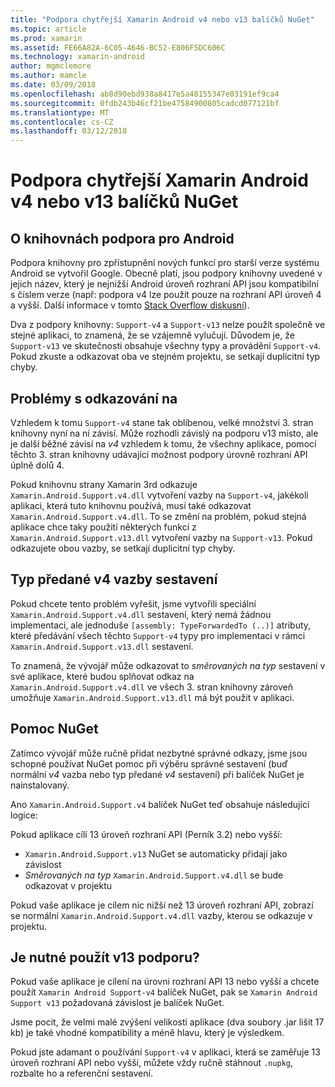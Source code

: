 ```yaml
---
title: "Podpora chytřejší Xamarin Android v4 nebo v13 balíčků NuGet"
ms.topic: article
ms.prod: xamarin
ms.assetid: FE66A82A-6C05-4646-BC52-E806F5DC606C
ms.technology: xamarin-android
author: mgmclemore
ms.author: mamcle
ms.date: 03/09/2018
ms.openlocfilehash: ab8d90ebd938a8417e5a48155347e03191ef9ca4
ms.sourcegitcommit: 0fdb243b46cf21be47584900805cadcd077121bf
ms.translationtype: MT
ms.contentlocale: cs-CZ
ms.lasthandoff: 03/12/2018
---
```

# <a name="smarter-xamarin-android-support-v4--v13-nuget-packages"></a>Podpora chytřejší Xamarin Android v4 nebo v13 balíčků NuGet

## <a name="about-the-android-support-libraries"></a>O knihovnách podpora pro Android

Podpora knihovny pro zpřístupnění nových funkcí pro starší verze systému Android se vytvořil Google. Obecně platí, jsou podpory knihovny uvedené v jejich název, který je nejnižší Android úroveň rozhraní API jsou kompatibilní s číslem verze (např: podpora v4 lze použít pouze na rozhraní API úroveň 4 a vyšší. Další informace v tomto [Stack Overflow diskusní](http://stackoverflow.com/questions/9926403/android-support-package-compatibility-library-use-v4-or-v13)). 

Dva z podpory knihovny: `Support-v4` a `Support-v13` nelze použít společně ve stejné aplikaci, to znamená, že se vzájemně vylučují. Důvodem je, že `Support-v13` ve skutečnosti obsahuje všechny typy a provádění `Support-v4`. Pokud zkuste a odkazovat oba ve stejném projektu, se setkají duplicitní typ chyby.

## <a name="problems-with-referencing"></a>Problémy s odkazování na

Vzhledem k tomu `Support-v4` stane tak oblíbenou, velké množství 3. stran knihovny nyní na ní závisí. Může rozhodli závislý na podporu v13 místo, ale je další běžné závisí na _v4_ vzhledem k tomu, že všechny aplikace, pomocí těchto 3. stran knihovny udávající možnost podpory úrovně rozhraní API úplně dolů 4.

Pokud knihovnu strany Xamarin 3rd odkazuje `Xamarin.Android.Support.v4.dll` vytvoření vazby na `Support-v4`, jakékoli aplikaci, která tuto knihovnu používá, musí také odkazovat `Xamarin.Android.Support.v4.dll`. To se změní na problém, pokud stejná aplikace chce taky použití některých funkcí z `Xamarin.Android.Support.v13.dll` vytvoření vazby na `Support-v13`. Pokud odkazujete obou vazby, se setkají duplicitní typ chyby.

## <a name="type-forwarded-v4-binding-assembly"></a>Typ předané v4 vazby sestavení

Pokud chcete tento problém vyřešit, jsme vytvořili speciální `Xamarin.Android.Support.v4.dll` sestavení, který nemá žádnou implementaci, ale jednoduše `[assembly: TypeForwardedTo (..)]` atributy, které předávání všech těchto `Support-v4` typy pro implementaci v rámci `Xamarin.Android.Support.v13.dll` sestavení.

To znamená, že vývojář může odkazovat to _směrovaných na typ_ sestavení v své aplikace, které budou splňovat odkaz na `Xamarin.Android.Support.v4.dll` ve všech 3. stran knihovny zároveň umožňuje `Xamarin.Android.Support.v13.dll` má být použit v aplikaci.

## <a name="nuget-assistance"></a>Pomoc NuGet

Zatímco vývojář může ručně přidat nezbytné správné odkazy, jsme jsou schopné používat NuGet pomoc při výběru správné sestavení (buď normální _v4_ vazba nebo typ předané _v4_ sestavení) při balíček NuGet je nainstalovaný.

Ano `Xamarin.Android.Support.v4` balíček NuGet teď obsahuje následující logice:

Pokud aplikace cílí 13 úroveň rozhraní API (Perník 3.2) nebo vyšší:

*   `Xamarin.Android.Support.v13` NuGet se automaticky přidají jako závislost
*   _Směrovaných na typ_ `Xamarin.Android.Support.v4.dll` se bude odkazovat v projektu

Pokud vaše aplikace je cílem nic nižší než 13 úroveň rozhraní API, zobrazí se normální `Xamarin.Android.Support.v4.dll` vazby, kterou se odkazuje v projektu.

## <a name="do-i-have-to-use-support-v13"></a>Je nutné použít v13 podporu?

Pokud vaše aplikace je cílení na úrovni rozhraní API 13 nebo vyšší a chcete použít `Xamarin Android Support-v4` balíček NuGet, pak se `Xamarin Android Support v13` požadovaná závislost je balíček NuGet.

Jsme pocit, že velmi malé zvýšení velikosti aplikace (dva soubory .jar lišit 17 kb) je také vhodné kompatibility a méně hlavu, který je výsledkem.

Pokud jste adamant o používání `Support-v4` v aplikaci, která se zaměřuje 13 úroveň rozhraní API nebo vyšší, můžete vždy ručně stáhnout `.nupkg`, rozbalte ho a referenční sestavení.
